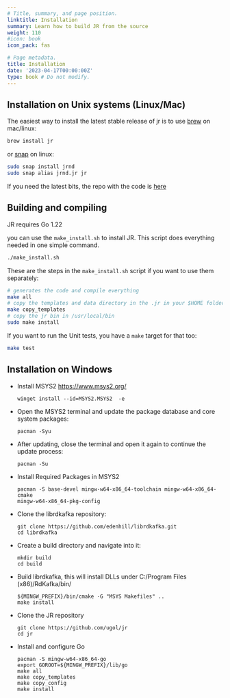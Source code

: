 ```yaml
---
# Title, summary, and page position.
linktitle: Installation
summary: Learn how to build JR from the source
weight: 110
#icon: book
icon_pack: fas

# Page metadata.
title: Installation
date: '2023-04-17T00:00:00Z'
type: book # Do not modify.
---
```


## Installation on Unix systems (Linux/Mac)

The easiest way to install the latest stable release of jr is to use [brew](https://formulae.brew.sh/formula/jr) on mac/linux:

```bash
brew install jr
```

or [snap](https://snapcraft.io/jrnd) on linux:

```bash
sudo snap install jrnd
sudo snap alias jrnd.jr jr
```
If you need the latest bits, the repo with the code is [here](https://github.com/ugol/jr)

## Building and compiling

JR requires Go 1.22

you can use the `make_install.sh` to install JR. This script does everything needed in one simple command.

```bash
./make_install.sh
```

These are the steps in the `make_install.sh` script if you want to use them separately:

```bash
# generates the code and compile everything
make all
# copy the templates and data directory in the .jr in your $HOME folder
make copy_templates  
# copy the jr bin in /usr/local/bin
sudo make install
```

If you want to run the Unit tests, you have a `make` target for that too:

```bash
make test
```

## Installation on Windows


- Install MSYS2 https://www.msys2.org/
    ```shell
    winget install --id=MSYS2.MSYS2  -e
    ```


- Open the MSYS2 terminal and update the package database and core system packages:

    ```shell
    pacman -Syu
    ```

- After updating, close the terminal and open it again to continue the update process:

    ```shell
    pacman -Su
    ```

- Install Required Packages in MSYS2

    ```shell
    pacman -S base-devel mingw-w64-x86_64-toolchain mingw-w64-x86_64-cmake 
    mingw-w64-x86_64-pkg-config
    ```

- Clone the librdkafka repository:

    ```shell
    git clone https://github.com/edenhill/librdkafka.git
    cd librdkafka
    ```

- Create a build directory and navigate into it:

    ```shell
    mkdir build 
    cd build
    ```

- Build librdkafka, this will install DLLs under C:/Program Files (x86)/RdKafka/bin/

    ```shell
    ${MINGW_PREFIX}/bin/cmake -G "MSYS Makefiles" ..
    make install
    ```

- Clone the JR repository

    ```shell
    git clone https://github.com/ugol/jr
    cd jr
    ```

- Install and configure Go

    ```shell
    pacman -S mingw-w64-x86_64-go
    export GOROOT=${MINGW_PREFIX}/lib/go
    make all
    make copy_templates
    make copy_config
    make install
    ```
